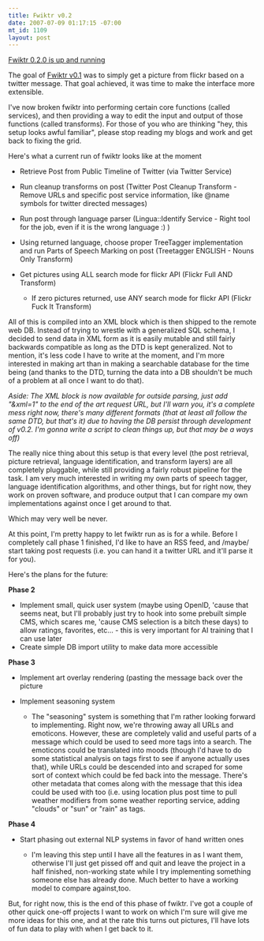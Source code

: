 ```yaml
--- 
title: Fwiktr v0.2
date: 2007-07-09 01:17:15 -07:00
mt_id: 1109
layout: post
---
```

[Fwiktr 0.2.0 is up and running][1]

The goal of [Fwiktr v0.1][1] was to simply get a picture from flickr based on a twitter message. That goal achieved, it was time to make the interface more extensible.

I've now broken fwiktr into performing certain core functions (called services), and then providing a way to edit the input and output of those functions (called transforms). For those of you who are thinking "hey, this setup looks awful familiar", please stop reading my blogs and work and get back to fixing the grid.

Here's what a current run of fwiktr looks like at the moment

* Retrieve Post from Public Timeline of Twitter (via Twitter Service)
* Run cleanup transforms on post (Twitter Post Cleanup Transform - Remove URLs and specific post service information, like @name symbols for twitter directed messages)
* Run post through language parser (Lingua::Identify Service - Right tool for the job, even if it is the wrong language :) )
* Using returned language, choose proper TreeTagger implementation and run Parts of Speech Marking on post (Treetagger ENGLISH - Nouns Only Transform)
* Get pictures using ALL search mode for flickr API (Flickr Full AND Transform)

  * If zero pictures returned, use ANY search mode for flickr API (Flickr Fuck It Transform)

All of this is compiled into an XML block which is then shipped to the remote web DB. Instead of trying to wrestle with a generalized SQL schema, I decided to send data in XML form as it is easily mutable and still fairly backwards compatible as long as the DTD is kept generalized. Not to mention, it's less code I have to write at the moment, and I'm more interested in making art than in making a searchable database for the time being (and thanks to the DTD, turning the data into a DB shouldn't be much of a problem at all once I want to do that).

_Aside: The XML block is now available for outside parsing, just add "&xml=1" to the end of the art request URL, but I'll warn you, it's a complete mess right now, there's many different formats (that at least all follow the same DTD, but that's it) due to having the DB persist through development of v0.2. I'm gonna write a script to clean things up, but that may be a ways off)_

The really nice thing about this setup is that every level (the post retrieval, picture retrieval, language identification, and transform layers) are all completely pluggable, while still providing a fairly robust pipeline for the task. I am very much interested in writing my own parts of speech tagger, language identification algorithms, and other things, but for right now, they work on proven software, and produce output that I can compare my own implementations against once I get around to that. 

Which may very well be never.

At this point, I'm pretty happy to let fwiktr run as is for a while. Before I completely call phase 1 finished, I'd like to have an RSS feed, and /maybe/ start taking post requests (i.e. you can hand it a twitter URL and it'll parse it for you).

Here's the plans for the future:

**Phase 2**

* Implement small, quick user system (maybe using OpenID, 'cause that seems neat, but I'll probably just try to hook into some prebuilt simple CMS, which scares me, 'cause CMS selection is a bitch these days) to allow ratings, favorites, etc... - this is very important for AI training that I can use later
* Create simple DB import utility to make data more accessible

**Phase 3**

* Implement art overlay rendering (pasting the message back over the picture
* Implement seasoning system

  * The "seasoning" system is something that I'm rather looking forward to implementing. Right now, we're throwing away all URLs and emoticons. However, these are completely valid and useful parts of a message which could be used to seed more tags into a search. The emoticons could be translated into moods (though I'd have to do some statistical analysis on tags first to see if anyone actually uses that), while URLs could be descended into and scraped for some sort of context which could be fed back into the message. There's other metadata that comes along with the message that this idea could be used with too (i.e. using location plus post time to pull weather modifiers from some weather reporting service, adding "clouds" or "sun" or "rain" as tags.

**Phase 4**

* Start phasing out external NLP systems in favor of hand written ones

  * I'm leaving this step until I have all the features in as I want them, otherwise I'll just get pissed off and quit and leave the project in a half finished, non-working state while I try implementing something someone else has already done. Much better to have a working model to compare against,too.

But, for right now, this is the end of this phase of fwiktr. I've got a couple of other quick one-off projects I want to work on which I'm sure will give me more ideas for this one, and at the rate this turns out pictures, I'll have lots of fun data to play with when I get back to it. 

   [1]: http://www.30helensagree.com/fwiktr

